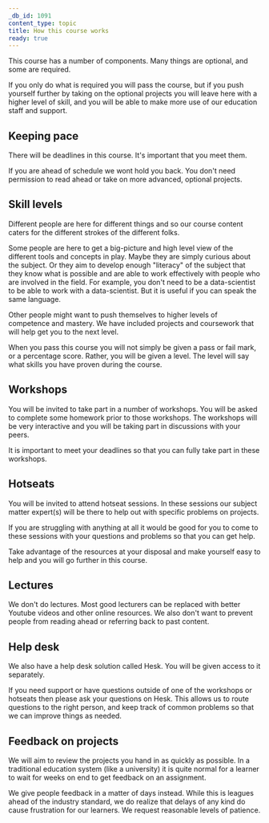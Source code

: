 ```yaml
---
_db_id: 1091
content_type: topic
title: How this course works
ready: true
---
```


This course has a number of components. Many things are optional, and some are required.

If you only do what is required you will pass the course, but if you push yourself further by taking on the optional projects you will leave here with a higher level of skill, and you will be able to make more use of our education staff and support.

## Keeping pace 

There will be deadlines in this course. It's important that you meet them.

If you are ahead of schedule we wont hold you back. You don't need permission to read ahead or take on more advanced, optional projects.

## Skill levels 

Different people are here for different things and so our course content caters for the different strokes of the different folks.

Some people are here to get a big-picture and high level view of the different tools and concepts in play. Maybe they are simply curious about the subject. Or they aim to develop enough "literacy" of the subject that they know what is possible and are able to work effectively with people who are involved in the field. For example, you don't need to be a data-scientist to be able to work with a data-scientist. But it is useful if you can speak the same language.

Other people might want to push themselves to higher levels of competence and mastery. We have included projects and coursework that will help get you to the next level.

When you pass this course you will not simply be given a pass or fail mark, or a percentage score. Rather, you will be given a level. The level will say what skills you have proven during the course.

## Workshops

You will be invited to take part in a number of workshops. You will be asked to complete some homework prior to those workshops. The workshops will be very interactive and you will be taking part in discussions with your peers. 

It is important to meet your deadlines so that you can fully take part in these workshops.

## Hotseats

You will be invited to attend hotseat sessions. In these sessions our subject matter expert(s) will be there to help out with specific problems on projects.

If you are struggling with anything at all it would be good for you to come to these sessions with your questions and problems so that you can get help.

Take advantage of the resources at your disposal and make yourself easy to help and you will go further in this course.

## Lectures 

We don't do lectures. Most good lecturers can be replaced with better Youtube videos and other online resources. We also don't want to prevent people from reading ahead or referring back to past content. 

## Help desk 

We also have a help desk solution called Hesk. You will be given access to it separately.

If you need support or have questions outside of one of the workshops or hotseats then please ask your questions on Hesk. This allows us to route questions to the right person, and keep track of common problems so that we can improve things as needed.

## Feedback on projects 

We will aim to review the projects you hand in as quickly as possible. In a traditional education system (like a university) it is quite normal for a learner to wait for weeks on end to get feedback on an assignment. 

We give people feedback in a matter of days instead. While this is leagues ahead of the industry standard, we do realize that delays of any kind do cause frustration for our learners. We request reasonable levels of patience.